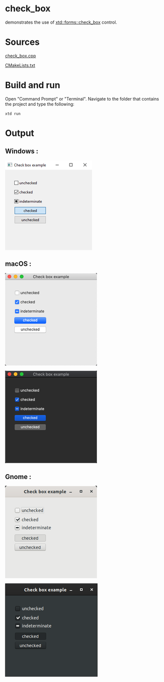 # check_box

demonstrates the use of [xtd::forms::check_box](../../../xtd.forms/include/xtd/forms/check_box.hpp) control.

# Sources

[check_box.cpp](check_box.cpp)

[CMakeLists.txt](CMakeLists.txt)

# Build and run

Open "Command Prompt" or "Terminal". Navigate to the folder that contains the project and type the following:

```shell
xtd run
```

# Output

## Windows :

![Screenshot](../../../docs/pictures/examples/check_box_w.png)

## macOS :

![Screenshot](../../../docs/pictures/examples/check_box_m.png)

![Screenshot](../../../docs/pictures/examples/check_box_md.png)

## Gnome :

![Screenshot](../../../docs/pictures/examples/check_box_g.png)

![Screenshot](../../../docs/pictures/examples/check_box_gd.png)
